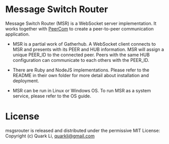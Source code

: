 # Message Switch Router
Message Switch Router (MSR) is a WebSocket server implementation. It works together with [PeerCom](https://github.com/gatherhub/peercom) to create a peer-to-peer communication application.

* MSR is a partial work of Gatherhub. A WebSocket client connects to MSR and presents with its PEER and HUB information. MSR will assign a unique PEER_ID to the connected peer.  Peers with the same HUB configuration can communicate to each others with the PEER_ID.

* There are Ruby and NodeJS implementations. Please refer to the README in their own folder for more detail about installation and deployment.

* MSR can be run in Linux or Windows OS. To run MSR as a system service, please refer to the OS guide.

# License

msgsrouter is released and distributed under the permissive MIT License: Copyright (c) Quark Li, quarkli@gmail.com
